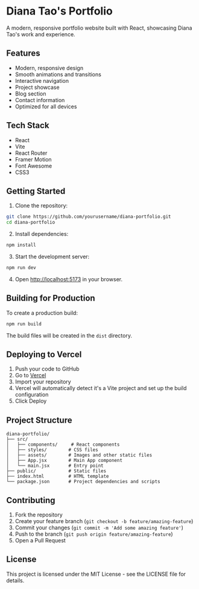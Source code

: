 # Diana Tao's Portfolio

A modern, responsive portfolio website built with React, showcasing Diana Tao's work and experience.

## Features

- Modern, responsive design
- Smooth animations and transitions
- Interactive navigation
- Project showcase
- Blog section
- Contact information
- Optimized for all devices

## Tech Stack

- React
- Vite
- React Router
- Framer Motion
- Font Awesome
- CSS3

## Getting Started

1. Clone the repository:
```bash
git clone https://github.com/yourusername/diana-portfolio.git
cd diana-portfolio
```

2. Install dependencies:
```bash
npm install
```

3. Start the development server:
```bash
npm run dev
```

4. Open [http://localhost:5173](http://localhost:5173) in your browser.

## Building for Production

To create a production build:

```bash
npm run build
```

The build files will be created in the `dist` directory.

## Deploying to Vercel

1. Push your code to GitHub
2. Go to [Vercel](https://vercel.com)
3. Import your repository
4. Vercel will automatically detect it's a Vite project and set up the build configuration
5. Click Deploy

## Project Structure

```
diana-portfolio/
├── src/
│   ├── components/     # React components
│   ├── styles/        # CSS files
│   ├── assets/        # Images and other static files
│   ├── App.jsx        # Main App component
│   └── main.jsx       # Entry point
├── public/            # Static files
├── index.html         # HTML template
└── package.json       # Project dependencies and scripts
```

## Contributing

1. Fork the repository
2. Create your feature branch (`git checkout -b feature/amazing-feature`)
3. Commit your changes (`git commit -m 'Add some amazing feature'`)
4. Push to the branch (`git push origin feature/amazing-feature`)
5. Open a Pull Request

## License

This project is licensed under the MIT License - see the LICENSE file for details.
